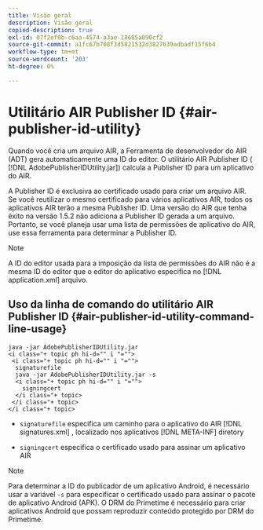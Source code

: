 ```yaml
---
title: Visão geral
description: Visão geral
copied-description: true
exl-id: 07f2ef0b-c6aa-4574-a3ae-18685a090cf2
source-git-commit: a1fc67b708f3d5821532d3827639adbadf15f6b4
workflow-type: tm+mt
source-wordcount: '203'
ht-degree: 0%

---
```


# Utilitário AIR Publisher ID {#air-publisher-id-utility}

Quando você cria um arquivo AIR, a Ferramenta de desenvolvedor do AIR (ADT) gera automaticamente uma ID do editor. O utilitário AIR Publisher ID ( [!DNL AdobePublisherIDUtility.jar]) calcula a Publisher ID para um aplicativo do AIR.

A Publisher ID é exclusiva ao certificado usado para criar um arquivo AIR. Se você reutilizar o mesmo certificado para vários aplicativos AIR, todos os aplicativos AIR terão a mesma Publisher ID. Uma versão do AIR que tenha êxito na versão 1.5.2 não adiciona a Publisher ID gerada a um arquivo. Portanto, se você planeja usar uma lista de permissões de aplicativo do AIR, use essa ferramenta para determinar a Publisher ID.

>[!NOTE]
>
>A ID do editor usada para a imposição da lista de permissões do AIR não é a mesma ID do editor que o editor do aplicativo especifica no [!DNL application.xml] arquivo.

## Uso da linha de comando do utilitário AIR Publisher ID {#air-publisher-id-utility-command-line-usage}

```
java -jar AdobePublisherIDUtility.jar 
<i class="+ topic ph hi-d="" i "="">
 <i class="+ topic ph hi-d="" i "="">
  signaturefile 
  java -jar AdobePublisherIDUtility.jar -s 
  <i class="+ topic ph hi-d="" i "="">
    signingcert
  </i class="+ topic>
 </i class="+ topic>
</i class="+ topic>
```

* `signaturefile` especifica um caminho para o aplicativo do AIR [!DNL signatures.xml] , localizado nos aplicativos [!DNL META-INF] diretory

* `signingcert` especifica o certificado usado para assinar um aplicativo AIR

>[!NOTE]
>
>Para determinar a ID do publicador de um aplicativo Android, é necessário usar a variável `-s` para especificar o certificado usado para assinar o pacote de aplicativo Android (APK). O DRM do Primetime é necessário para criar aplicativos Android que possam reproduzir conteúdo protegido por DRM do Primetime.
